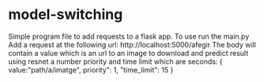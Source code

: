 # model-switching
Simple program file to add requests to a flask app.
To use run the main.py
Add a request at the following url:
http://localhost:5000/afegir
The body will contain a value which is an url to an image to download and predict result using resnet
a number priority
and time limit which are seconds:
{
    value:"path/a/imatge",
    priority": 1,
    "time_limit": 15
}